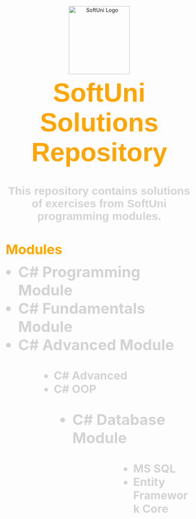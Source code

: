 <div align="center">
  <img src="https://upload.wikimedia.org/wikipedia/commons/7/76/Logo_Software_University_%28SoftUni%29_-_blue.png" alt="SoftUni Logo" width="164" height="183">
</div>

<h1 align="center" style="font-family: Arial, sans-serif; font-size: 70px; font-weight: bold; color: #FFA500; margin-top: 10px;">SoftUni Solutions Repository</h1>

<p align="center" style="font-family: Arial, sans-serif; font-size: 30px; color: #d3d3d3; font-weight: bold;">This repository contains solutions of exercises from SoftUni programming modules.</p>

<h2 align="left" style="font-size: 36px; font-weight: bold; color: #FFA500; margin-bottom: 10px;">Modules</h2>

<ul style="margin-left: 10px;">
<li style="font-size: 40px; list-style-type: disc; color: #d3d3d3; font-weight: bold;">C# Programming Module</h3>
<li style="font-size: 40px; list-style-type: disc; color: #d3d3d3; font-weight: bold;">C# Fundamentals Module</h3>
<li style="font-size: 40px; list-style-type: disc; color: #d3d3d3; font-weight: bold;">C# Advanced Module</h3>
<ul>
<ul style="margin-left: -40px;">
  <li style="font-size: 30px; list-style-type: disc; color: #d3d3d3;">C# Advanced</strong></li>
  <li style="font-size: 30px; list-style-type: disc; color: #d3d3d3;">C# OOP</li>
</ul>
<ul style="margin-left: 10px;">
<li style="font-size: 40px; list-style-type: disc; color: #d3d3d3; font-weight: bold;">C# Database Module</h3>
<ul>
<ul>
<ul style="margin-left: -40px;">
  <li style="font-size: 30px; list-style-type: disc; color: #d3d3d3;">MS SQL</strong></li>
  <li style="font-size: 30px; list-style-type: disc; color: #d3d3d3;">Entity Framework Core</li>
</ul>
